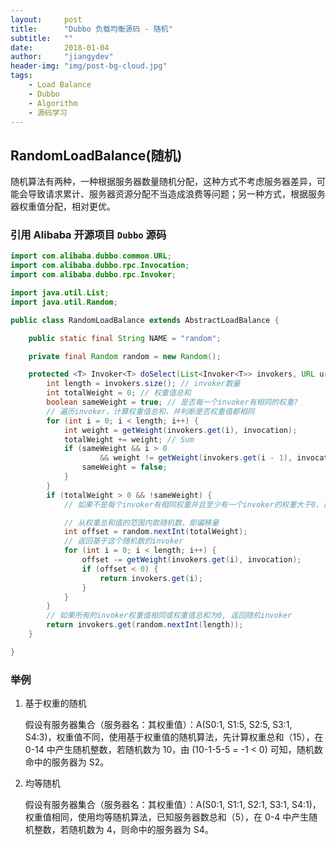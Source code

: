 ```yaml
---
layout:     post
title:      "Dubbo 负载均衡源码 - 随机"
subtitle:   ""
date:       2018-01-04
author:     "jiangydev"
header-img: "img/post-bg-cloud.jpg"
tags:
    - Load Balance
    - Dubbo
    - Algorithm
    - 源码学习
---
```


## RandomLoadBalance(随机)

随机算法有两种，一种根据服务器数量随机分配，这种方式不考虑服务器差异，可能会导致请求累计、服务器资源分配不当造成浪费等问题；另一种方式，根据服务器权重值分配，相对更优。

### 引用 Alibaba 开源项目 `Dubbo` 源码

```java
import com.alibaba.dubbo.common.URL;
import com.alibaba.dubbo.rpc.Invocation;
import com.alibaba.dubbo.rpc.Invoker;

import java.util.List;
import java.util.Random;

public class RandomLoadBalance extends AbstractLoadBalance {

    public static final String NAME = "random";

    private final Random random = new Random();

    protected <T> Invoker<T> doSelect(List<Invoker<T>> invokers, URL url, Invocation invocation) {
        int length = invokers.size(); // invoker数量
        int totalWeight = 0; // 权重值总和
        boolean sameWeight = true; // 是否每一个invoker有相同的权重?
        // 遍历invoker，计算权重值总和，并判断是否权重值都相同
        for (int i = 0; i < length; i++) {
            int weight = getWeight(invokers.get(i), invocation);
            totalWeight += weight; // Sum
            if (sameWeight && i > 0
                    && weight != getWeight(invokers.get(i - 1), invocation)) {
                sameWeight = false;
            }
        }
        if (totalWeight > 0 && !sameWeight) {
            // 如果不是每个invoker有相同权重并且至少有一个invoker的权重大于0，选择基于权重值的随机算法

            // 从权重总和值的范围内取随机数，即偏移量
            int offset = random.nextInt(totalWeight);
            // 返回基于这个随机数的invoker
            for (int i = 0; i < length; i++) {
                offset -= getWeight(invokers.get(i), invocation);
                if (offset < 0) {
                    return invokers.get(i);
                }
            }
        }
        // 如果所有的invoker权重值相同或权重值总和为0, 返回随机invoker
        return invokers.get(random.nextInt(length));
    }

}
```

### 举例

1. 基于权重的随机

   假设有服务器集合（服务器名：其权重值）：A(S0:1, S1:5, S2:5, S3:1, S4:3)，权重值不同，使用基于权重值的随机算法，先计算权重总和（15），在 0-14 中产生随机整数，若随机数为 10，由 (10-1-5-5 = -1 < 0) 可知，随机数命中的服务器为 S2。

2. 均等随机

   假设有服务器集合（服务器名：其权重值）：A(S0:1, S1:1, S2:1, S3:1, S4:1)，权重值相同，使用均等随机算法，已知服务器数总和（5），在 0-4 中产生随机整数，若随机数为 4，则命中的服务器为 S4。